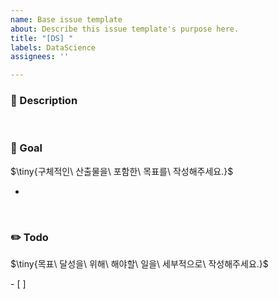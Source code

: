 ```yaml
---
name: Base issue template
about: Describe this issue template's purpose here.
title: "[DS] "
labels: DataScience
assignees: ''

---
```


### 📌 Description


<br>

### 🎈 Goal
<p>$\tiny{구체적인\ 산출물을\ 포함한\ 목표를\ 작성해주세요.}$</p>

- 

<br>

### ✏️ Todo
<p>$\tiny{목표\ 달성을\ 위해\ 해야할\ 일을\ 세부적으로\ 작성해주세요.}$</p>
- [ ]
